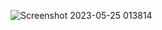 ![Screenshot 2023-05-25 013814](https://github.com/faizan8349/100-days-RTL/assets/131616660/d679eddd-0af6-4703-bd6b-d388bc600c71)
